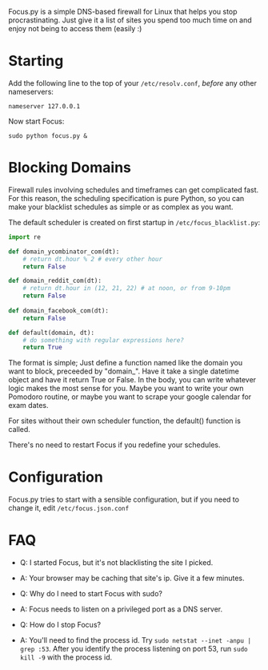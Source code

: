 Focus.py is a simple DNS-based firewall for Linux that helps you stop
procrastinating.  Just give it a list of sites you spend too much time on and
enjoy not being to access them (easily :)


Starting
========

Add the following line to the top of your `/etc/resolv.conf`, *before* any
other nameservers:

    nameserver 127.0.0.1
    
Now start Focus:

    sudo python focus.py &
    
    
Blocking Domains
================

Firewall rules involving schedules and timeframes can get complicated fast.
For this reason, the scheduling specification is pure Python, so you can make
your blacklist schedules as simple or as complex as you want.

The default scheduler is created on first startup in `/etc/focus_blacklist.py`:

```python
import re

def domain_ycombinator_com(dt):
    # return dt.hour % 2 # every other hour
    return False

def domain_reddit_com(dt):
    # return dt.hour in (12, 21, 22) # at noon, or from 9-10pm
    return False
    
def domain_facebook_com(dt):
    return False

def default(domain, dt):
    # do something with regular expressions here?
    return True
```

The format is simple; Just define a function named like the domain you
want to block, preceeded by "domain_".  Have it take a single datetime object
and have it return True or False.  In the body, you can write whatever logic
makes the most sense for
you.  Maybe you want to write your own Pomodoro routine, or maybe you want to
scrape your google calendar for exam dates.

For sites without their own scheduler function, the default() function is called.

There's no need to restart Focus if you redefine your schedules.


Configuration
=============

Focus.py tries to start with a sensible configuration, but if you need to change
it, edit `/etc/focus.json.conf`


FAQ
===

- Q: I started Focus, but it's not blacklisting the site I picked.
- A: Your browser may be caching that site's ip.  Give it a few minutes.

- Q: Why do I need to start Focus with sudo?
- A: Focus needs to listen on a privileged port as a DNS server.

- Q: How do I stop Focus?
- A: You'll need to find the process id.  Try `sudo netstat --inet -anpu | grep :53`.
After you identify the process listening on port 53, run `sudo kill -9` with the process id.